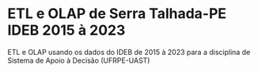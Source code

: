 # ETL e OLAP de Serra Talhada-PE IDEB 2015 à 2023
ETL e OLAP usando os dados do IDEB de 2015 à 2023 para a disciplina de Sistema de Apoio à Decisão (UFRPE-UAST)
